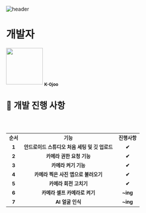 ![header](https://capsule-render.vercel.app/api?type=waving&color=timeAuto&height=300&section=header&text=AI%20Develop%&fontSize=50&animation=twinkling)

# 개발자
<img src="https://avatars.githubusercontent.com/u/93895246?v=4?v=4?s=100" width="100px;" alt="">
<td align="center"><sub><b>K-0joo</b></td>

# 📱 개발 진행 사항
</br>
</br>

<table>
  <tr>
    <td align="center"><sub><b>순서</b></td>
    <td align="center"><sub><b>기능</b></td>
    <td align="center"><sub><b>진행사항</b></td>  
  </tr>
  
  <tr>
    <td align="center"><sub><b>1</b></td>
    <td align="center"><sub><b>안드로이드 스튜디오 처음 세팅 및 깃 업로드 </b></td>
    <td align="center"><sub><b>✔</b></td>
  </tr>
  
  <tr>
    <td align="center"><sub><b>2</b></td>
    <td align="center"><sub><b>카메라 권한 요청 기능</b></td>
    <td align="center"><sub><b>✔</b></td>
  </tr>
      
  <tr>
    <td align="center"><sub><b>3</b></td>
    <td align="center"><sub><b>카메라 켜기 기능</b></td>
    <td align="center"><sub><b>✔</b></td>
  </tr>
      
  <tr>
    <td align="center"><sub><b>4</b></td>
    <td align="center"><sub><b>카메라 찍은 사진 앱으로 불러오기</b></td>  
    <td align="center"><sub><b>✔</b></td>  
  </tr>
      
  <tr>
    <td align="center"><sub><b>5</b></td>
    <td align="center"><sub><b>카메라 회전 고치기</b></td>  
    <td align="center"><sub><b>✔</b></td>  
  </tr>   
  
  <tr>
    <td align="center"><sub><b>6</b></td>
    <td align="center"><sub><b>카메라 셀프 카메라로 켜기</b></td>  
    <td align="center"><sub><b>~ing</b></td>  
  </tr>
  
  <tr>
    <td align="center"><sub><b>7</b></td>
    <td align="center"><sub><b>AI 얼굴 인식</b></td>  
    <td align="center"><sub><b>~ing</b></td>  
  </tr>    
      
</table>

</br>
